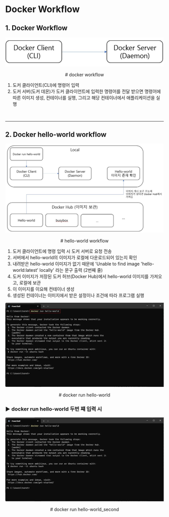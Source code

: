 # **Docker Workflow**

## **1. Docker Workflow**

<p align = "center">
    <img src="Pictures\docker workflow.jpg">
    </p>
    <p align = "center"> # docker workflow </p>

1. 도커 클라이언트(CLI)에 명령어 입력
2. 도커 서버(도커 데몬)가 도커 클라이언트에 입력한 명령어를 전달 받으면 명령어에 따른 이미지 생성, 컨테이너를 실행, 그리고 해당 컨테이너에서 애플리케이션을 실행

<br>

---

## **2. Docker hello-world workflow**

<p align = "center">
    <img src="Pictures\hello-world workflow.jpg">
    </p>
    <p align = "center"> # hello-world workflow </p>

1. 도커 클라이언트에 명령 입력 시 도커 서버로 요청 전송
2. 서버에서 hello-world의 이미지가 로컬에 다운로드되어 있는지 확인
3. 내려받은 hello-world 이미지가 없기 때문에 'Unable to find image 'hello-world:latest' locally' 라는 문구 출력 (2번째 줄)
4. 도커 이미지가 저장된 도커 허브(Docker Hub)에서 hello-world 이미지를 가져오고, 로컬에 보관
5. 이 이미지를 이요해 컨테이너 생성
6. 생성된 컨테이너는 이미지에서 받은 설정이나 조건에 따라 프로그램 실행

<p align = "center">
    <img src="Pictures\CMD_docker run hello-world.jpg">
    </p>
    <p align = "center"> # docker run hello-world </p>

### **▶ docker run hello-world 두번 쨰 입력 시**

<p align = "center">
    <img src="Pictures\CMD_docker run hello-world_second.jpg">
    </p>
    <p align = "center"> # docker run hello-world_second </p>
